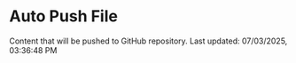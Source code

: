 # Auto Push File

Content that will be pushed to GitHub repository.
Last updated: 07/03/2025, 03:36:48 PM